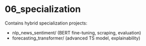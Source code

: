
# 06_specialization

Contains hybrid specialization projects:
- nlp_news_sentiment/   (BERT fine-tuning, scraping, evaluation)
- forecasting_transformer/ (advanced TS model, explainability)
